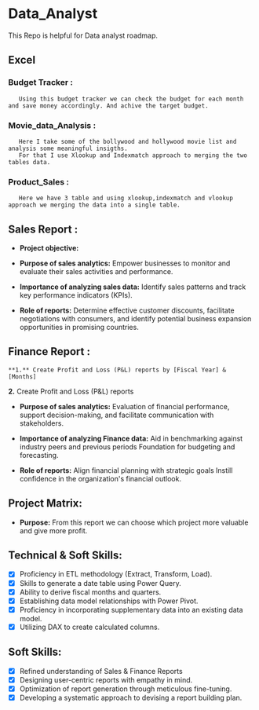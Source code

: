 # Data_Analyst
This Repo is helpful for Data analyst roadmap.

  ## Excel
   ### Budget Tracker :  
       Using this budget tracker we can check the budget for each month and save money accordingly. And achive the target budget.
   ### Movie_data_Analysis :
       Here I take some of the bollywood and hollywood movie list and analysis some meaningful insigths. 
       For that I use Xlookup and Indexmatch approach to merging the two tables data.
   ### Product_Sales :
       Here we have 3 table and using xlookup,indexmatch and vlookup approach we merging the data into a single table.

## Sales Report :


- **Project objective:** 

- **Purpose of sales analytics:** Empower businesses to monitor and evaluate their sales activities and performance.

- **Importance of analyzing sales data:** Identify sales patterns and track key performance indicators (KPIs).

- **Role of reports:** Determine effective customer discounts, facilitate negotiations with consumers, and identify potential business expansion opportunities in promising countries.


## Finance Report :

    **1.** Create Profit and Loss (P&L) reports by [Fiscal Year] & [Months] 

   **2.** Create Profit and Loss (P&L) reports
- **Purpose of sales analytics:** Evaluation of financial performance, support decision-making, and facilitate communication with stakeholders.

- **Importance of analyzing Finance data:** Aid in benchmarking against industry peers and previous periods Foundation for budgeting and forecasting.

- **Role of reports:** Align financial planning with strategic goals Instill confidence in the organization's financial outlook.
## Project Matrix:
 - **Purpose:** From this report we can choose which project more valuable and give more profit.


## Technical & Soft Skills:
- [x]	Proficiency in ETL methodology (Extract, Transform, Load).
- [x]	Skills to generate a date table using Power Query.
- [x]	Ability to derive fiscal months and quarters.
- [x]	Establishing data model relationships with Power Pivot.
- [x]	Proficiency in incorporating supplementary data into an existing data model.
- [x]	Utilizing DAX to create calculated columns.

## Soft Skills:
- [x]	Refined understanding of Sales & Finance Reports
- [x]	Designing user-centric reports with empathy in mind.
- [x]	Optimization of report generation through meticulous fine-tuning.
- [x]	Developing a systematic approach to devising a report building plan.
